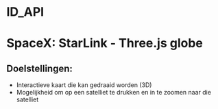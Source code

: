 # ID_API

# SpaceX: StarLink - Three.js globe

## Doelstellingen:

- Interactieve kaart die kan gedraaid worden (3D)
- Mogelijkheid om op een satelliet te drukken en in te zoomen naar die satelliet
